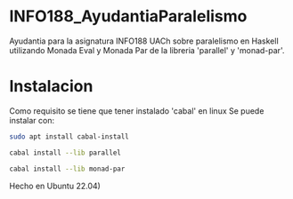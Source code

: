 # INFO188_AyudantiaParalelismo
Ayudantia para la asignatura INFO188 UACh sobre paralelismo en Haskell utilizando Monada Eval y Monada Par
de la libreria 'parallel' y 'monad-par'.

# Instalacion 
Como requisito se tiene que tener instalado 'cabal' en linux
Se puede instalar con: 
``` bash
sudo apt install cabal-install
```

``` bash
cabal install --lib parallel

```
``` bash
cabal install --lib monad-par

```
Hecho en Ubuntu 22.04)
